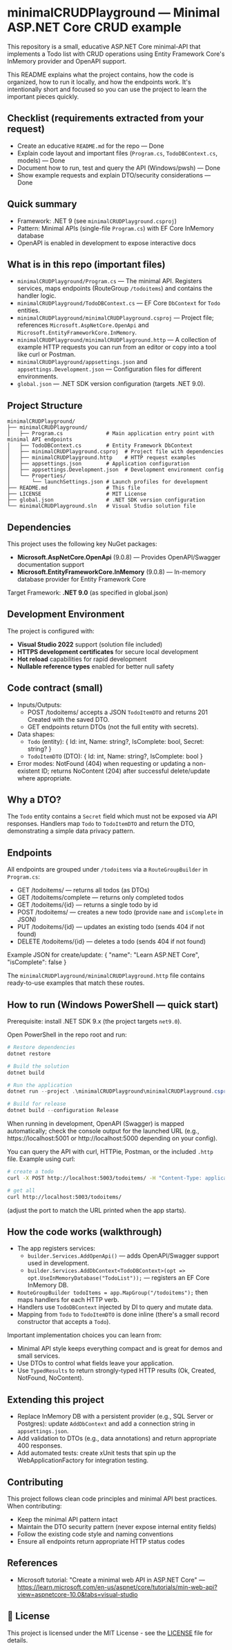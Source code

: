 # minimalCRUDPlayground — Minimal ASP.NET Core CRUD example

This repository is a small, educative ASP.NET Core minimal-API that implements a Todo list with CRUD operations using Entity Framework Core's InMemory provider and OpenAPI support.

This README explains what the project contains, how the code is organized, how to run it locally, and how the endpoints work. It's intentionally short and focused so you can use the project to learn the important pieces quickly.

## Checklist (requirements extracted from your request)
- Create an educative `README.md` for the repo — Done
- Explain code layout and important files (`Program.cs`, `TodoDBContext.cs`, models) — Done
- Document how to run, test and query the API (Windows/pwsh) — Done
- Show example requests and explain DTO/security considerations — Done

## Quick summary
- Framework: .NET 9 (see `minimalCRUDPlayground.csproj`)
- Pattern: Minimal APIs (single-file `Program.cs`) with EF Core InMemory database
- OpenAPI is enabled in development to expose interactive docs

## What is in this repo (important files)
- `minimalCRUDPlayground/Program.cs` — The minimal API. Registers services, maps endpoints (RouteGroup `/todoitems`) and contains the handler logic.
- `minimalCRUDPlayground/TodoDBContext.cs` — EF Core `DbContext` for `Todo` entities.
- `minimalCRUDPlayground/minimalCRUDPlayground.csproj` — Project file; references `Microsoft.AspNetCore.OpenApi` and `Microsoft.EntityFrameworkCore.InMemory`.
- `minimalCRUDPlayground/minimalCRUDPlayground.http` — A collection of example HTTP requests you can run from an editor or copy into a tool like curl or Postman.
- `minimalCRUDPlayground/appsettings.json` and `appsettings.Development.json` — Configuration files for different environments.
- `global.json` — .NET SDK version configuration (targets .NET 9.0).

## Project Structure
```
minimalCRUDPlayground/
├── minimalCRUDPlayground/
│   ├── Program.cs              # Main application entry point with minimal API endpoints
│   ├── TodoDBContext.cs        # Entity Framework DbContext
│   ├── minimalCRUDPlayground.csproj  # Project file with dependencies
│   ├── minimalCRUDPlayground.http    # HTTP request examples
│   ├── appsettings.json        # Application configuration
│   ├── appsettings.Development.json  # Development environment config
│   └── Properties/
│       └── launchSettings.json # Launch profiles for development
├── README.md                   # This file
├── LICENSE                     # MIT License
├── global.json                 # .NET SDK version configuration
└── minimalCRUDPlayground.sln   # Visual Studio solution file
```

## Dependencies
This project uses the following key NuGet packages:
- **Microsoft.AspNetCore.OpenApi** (9.0.8) — Provides OpenAPI/Swagger documentation support
- **Microsoft.EntityFrameworkCore.InMemory** (9.0.8) — In-memory database provider for Entity Framework Core

Target Framework: **.NET 9.0** (as specified in global.json)

## Development Environment
The project is configured with:
- **Visual Studio 2022** support (solution file included)
- **HTTPS development certificates** for secure local development
- **Hot reload** capabilities for rapid development
- **Nullable reference types** enabled for better null safety

## Code contract (small)
- Inputs/Outputs:
  - POST /todoitems/ accepts a JSON `TodoItemDTO` and returns 201 Created with the saved DTO.
  - GET endpoints return DTOs (not the full entity with secrets).
- Data shapes:
  - `Todo` (entity): { Id: int, Name: string?, IsComplete: bool, Secret: string? }
  - `TodoItemDTO` (DTO): { Id: int, Name: string?, IsComplete: bool }
- Error modes: NotFound (404) when requesting or updating a non-existent ID; returns NoContent (204) after successful delete/update where appropriate.

## Why a DTO?
The `Todo` entity contains a `Secret` field which must not be exposed via API responses. Handlers map `Todo` to `TodoItemDTO` and return the DTO, demonstrating a simple data privacy pattern.

## Endpoints
All endpoints are grouped under `/todoitems` via a `RouteGroupBuilder` in `Program.cs`:

- GET /todoitems/ — returns all todos (as DTOs)
- GET /todoitems/complete — returns only completed todos
- GET /todoitems/{id} — returns a single todo by id
- POST /todoitems/ — creates a new todo (provide `name` and `isComplete` in JSON)
- PUT /todoitems/{id} — updates an existing todo (sends 404 if not found)
- DELETE /todoitems/{id} — deletes a todo (sends 404 if not found)

Example JSON for create/update:
{
  "name": "Learn ASP.NET Core",
  "isComplete": false
}

The `minimalCRUDPlayground/minimalCRUDPlayground.http` file contains ready-to-use examples that match these routes.

## How to run (Windows PowerShell — quick start)
Prerequisite: install .NET SDK 9.x (the project targets `net9.0`).

Open PowerShell in the repo root and run:

```powershell
# Restore dependencies
dotnet restore

# Build the solution
dotnet build

# Run the application
dotnet run --project .\minimalCRUDPlayground\minimalCRUDPlayground.csproj

# Build for release
dotnet build --configuration Release
```

When running in development, OpenAPI (Swagger) is mapped automatically; check the console output for the launched URL (e.g., https://localhost:5001 or http://localhost:5000 depending on your config).

You can query the API with curl, HTTPie, Postman, or the included `.http` file. Example using curl:

```bash
# create a todo
curl -X POST http://localhost:5003/todoitems/ -H "Content-Type: application/json" -d '{"name":"Test","isComplete":false}'

# get all
curl http://localhost:5003/todoitems/
```

(adjust the port to match the URL printed when the app starts).

## How the code works (walkthrough)
- The app registers services:
  - `builder.Services.AddOpenApi()` — adds OpenAPI/Swagger support used in development.
  - `builder.Services.AddDbContext<TodoDBContext>(opt => opt.UseInMemoryDatabase("TodoList"));` — registers an EF Core InMemory DB.
- `RouteGroupBuilder todoItems = app.MapGroup("/todoitems");` then maps handlers for each HTTP verb.
- Handlers use `TodoDBContext` injected by DI to query and mutate data.
- Mapping from `Todo` to `TodoItemDTO` is done inline (there's a small record constructor that accepts a `Todo`).

Important implementation choices you can learn from:
- Minimal API style keeps everything compact and is great for demos and small services.
- Use DTOs to control what fields leave your application.
- Use `TypedResults` to return strongly-typed HTTP results (Ok, Created, NotFound, NoContent).

## Extending this project
- Replace InMemory DB with a persistent provider (e.g., SQL Server or Postgres): update `AddDbContext` and add a connection string in `appsettings.json`.
- Add validation to DTOs (e.g., data annotations) and return appropriate 400 responses.
- Add automated tests: create xUnit tests that spin up the WebApplicationFactory for integration testing.

## Contributing
This project follows clean code principles and minimal API best practices. When contributing:
- Keep the minimal API pattern intact
- Maintain the DTO security pattern (never expose internal entity fields)
- Follow the existing code style and naming conventions
- Ensure all endpoints return appropriate HTTP status codes

## References

- Microsoft tutorial: "Create a minimal web API in ASP.NET Core" — https://learn.microsoft.com/en-us/aspnet/core/tutorials/min-web-api?view=aspnetcore-10.0&tabs=visual-studio

## 📄 License

This project is licensed under the MIT License - see the [LICENSE](LICENSE) file for details.